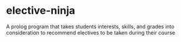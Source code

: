 # elective-ninja

A prolog program that takes students interests, skills, and grades into consideration to recommend electives to be taken during their course
